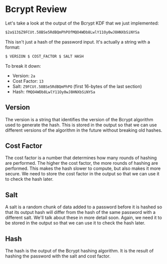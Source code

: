 # Bcrypt Review

Let's take a look at the output of the Bcrypt KDF that we just implemented:

```txt
$2a$13$Z9FCUt.58BSe5RdBQmPhPOfMQO4WDb8LwlY11Oy0wJ8HNXbSiNYSa
```

This isn't just a hash of the password input. It's actually a string with a format:

```txt
$ VERSION $ COST_FACTOR $ SALT HASH
```

To break it down:

- Version: `2a`
- Cost Factor: `13`
- Salt: `Z9FCUt.58BSe5RdBQmPhPO` (first 16-bytes of the last section)
- Hash: `fMQO4WDb8LwlY11Oy0wJ8HNXbSiNYSa`

## Version

The version is a string that identifies the version of the Bcrypt algorithm used to generate the hash. This is stored in the output so that we can use different versions of the algorithm in the future without breaking old hashes.

## Cost Factor

The cost factor is a number that determines how many rounds of hashing are performed. The higher the cost factor, the more rounds of hashing are performed. This makes the hash slower to compute, but also makes it more secure. We need to store the cost factor in the output so that we can use it to check the hash later.

## Salt

A salt is a random chunk of data added to a password before it is hashed so that its output hash will differ from the hash of the same password with a different salt. We'll talk about these in more detail soon. Again, we need it to be stored in the output so that we can use it to check the hash later.

## Hash

The hash is the output of the Bcrypt hashing algorithm. It is the result of hashing the password with the salt and cost factor.